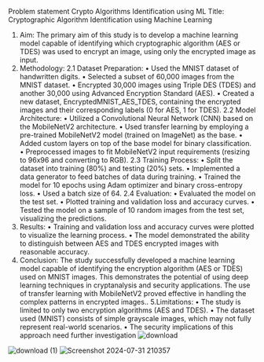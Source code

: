 Problem statement
Crypto Algorithms Identification using ML
Title: Cryptographic Algorithm Identification using Machine Learning
1. Aim: The primary aim of this study is to develop a machine learning model capable of
identifying which cryptographic algorithm (AES or TDES) was used to encrypt an
image, using only the encrypted image as input.
2. Methodology: 2.1 Dataset Preparation:
• Used the MNIST dataset of handwritten digits.
• Selected a subset of 60,000 images from the MNIST dataset.
• Encrypted 30,000 images using Triple DES (TDES) and another 30,000 using Advanced
Encryption Standard (AES).
• Created a new dataset, EncryptedMNIST_AES_TDES, containing the encrypted images
and their corresponding labels (0 for AES, 1 for TDES).
2.2 Model Architecture:
• Utilized a Convolutional Neural Network (CNN) based on the MobileNetV2
architecture.
• Used transfer learning by employing a pre-trained MobileNetV2 model (trained on
ImageNet) as the base.
• Added custom layers on top of the base model for binary classification.
• Preprocessed images to fit MobileNetV2 input requirements (resizing to 96x96 and
converting to RGB).
2.3 Training Process:
• Split the dataset into training (80%) and testing (20%) sets.
• Implemented a data generator to feed batches of data during training.
• Trained the model for 10 epochs using Adam optimizer and binary cross-entropy loss.
• Used a batch size of 64.
2.4 Evaluation:
• Evaluated the model on the test set.
• Plotted training and validation loss and accuracy curves.
• Tested the model on a sample of 10 random images from the test set, visualizing the
predictions.
3. Results:
• Training and validation loss and accuracy curves were plotted to visualize the learning
process.
• The model demonstrated the ability to distinguish between AES and TDES encrypted
images with reasonable accuracy.
4. Conclusion: The study successfully developed a machine learning model capable of
identifying the encryption algorithm (AES or TDES) used on MNIST images. This
demonstrates the potential of using deep learning techniques in cryptanalysis and
security applications. The use of transfer learning with MobileNetV2 proved effective in
handling the complex patterns in encrypted images..
5.Limitations:
• The study is limited to only two encryption algorithms (AES and TDES).
• The dataset used (MNIST) consists of simple grayscale images, which may not fully
represent real-world scenarios.
• The security implications of this approach need further investigation
![download](https://github.com/user-attachments/assets/caa73f79-85fe-4b8d-9c37-fe45a7cbaf01)

![download (1)](https://github.com/user-attachments/assets/04a0b8d5-ef92-41df-bec4-77d1a43475ca)
![Screenshot 2024-07-31 210357](https://github.com/user-attachments/assets/97b4578b-80f0-49c1-95b8-43c68cadbff0)
